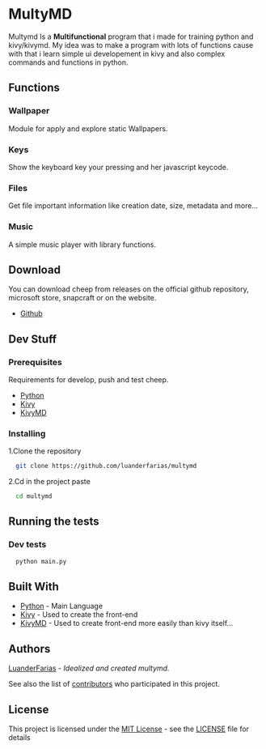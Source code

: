 # MultyMD

Multymd Is a **Multifunctional** program that i made for training python and kivy/kivymd. My idea was to make a program with lots of functions cause with that i learn simple ui developement in kivy and also complex commands and functions in python.

## Functions

### Wallpaper

Module for apply and explore static Wallpapers.

### Keys

Show the keyboard key your pressing and her javascript keycode.

### Files

Get file important information like creation date, size, metadata and more...

### Music

A simple music player with library functions.

## Download
You can download cheep from releases on the official github repository, microsoft store, snapcraft or on the website.
- [Github](https://github.com/luanderfarias/multymd/releases)

## Dev Stuff

### Prerequisites
Requirements for develop, push and test cheep.
- [Python](https://www.python.org/)
- [Kivy](https://kivy.org/)
- [KivyMD](https://kivymd.readthedocs.io/en/1.1.1/)

### Installing

1.Clone the repository

```sh
  git clone https://github.com/luanderfarias/multymd
```

2.Cd in the project paste

```sh
  cd multymd
```

## Running the tests

### Dev tests

```sh
  python main.py
```

## Built With
- [Python](https://www.python.org/) - Main Language
- [Kivy](https://kivy.org/) - Used to create the front-end
- [KivyMD](https://kivymd.readthedocs.io/en/1.1.1/) - Used to create front-end more easily than kivy itself...

## Authors
[LuanderFarias](https://github.com/LuanderFarias) - *Idealized and created multymd.*

See also the list of
[contributors](https://github.com/luanderfarias/multymd/contributors)
who participated in this project.

## License

This project is licensed under the [MIT License](LICENSE) - see the [LICENSE](LICENSE) file for
details
